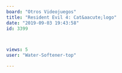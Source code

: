 ```yaml
---
board: "Otros Videojuegos"
title: "Resident Evil 4: Cat&aacute;logo"
date: "2019-09-03 19:43:58"
id: 3399



views: 5
user: "Water-Softener-top"

---
```

